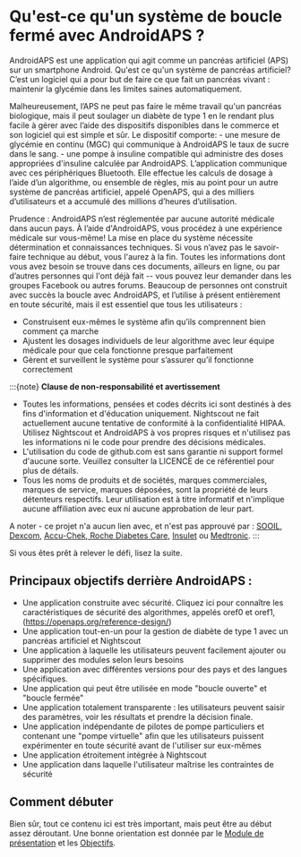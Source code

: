 # Qu'est-ce qu'un système de boucle fermé avec AndroidAPS ?

AndroidAPS est une application qui agit comme un pancréas artificiel (APS) sur un smartphone Android. Qu'est ce qu'un système de pancréas artificiel? C’est un logiciel qui a pour but de faire ce que fait un pancréas vivant : maintenir la glycémie dans les limites saines automatiquement.

Malheureusement, l’APS ne peut pas faire le même travail qu'un pancréas biologique, mais il peut soulager un diabète de type 1 en le rendant plus facile à gérer avec l’aide des dispositifs disponibles dans le commerce et son logiciel qui est simple et sûr. Le dispositif comporte:
\- une mesure de glycémie en continu (MGC) qui communique à AndroidAPS le taux de sucre dans le sang.
\- une pompe à insuline compatible qui administre des doses appropriées d'insuline calculée par AndroidAPS. L’application communique avec ces périphériques Bluetooth. Elle effectue les calculs de dosage à l’aide d’un algorithme, ou ensemble de règles, mis au point pour un autre système de pancréas artificiel, appelé OpenAPS, qui a des milliers d’utilisateurs et a accumulé des millions d’heures d’utilisation.

Prudence : AndroidAPS n’est réglementée par aucune autorité médicale dans aucun pays. À l’aide d'AndroidAPS, vous procédez à une expérience médicale sur vous-même! La mise en place du système nécessite détermination et connaissances techniques. Si vous n’avez pas le savoir-faire technique au début, vous l'aurez à la fin. Toutes les informations dont vous avez besoin se trouve dans ces documents, ailleurs en ligne, ou par d’autres personnes qui l'ont déjà fait -- vous pouvez leur demander dans les groupes Facebook ou autres forums. Beaucoup de personnes ont construit avec succès la boucle avec AndroidAPS, et l’utilise à présent entièrement en toute sécurité, mais il est essentiel que tous les utilisateurs :

- Construisent eux-mêmes le système afin qu’ils comprennent bien comment ça marche
- Ajustent les dosages individuels de leur algorithme avec leur équipe médicale pour que cela fonctionne presque parfaitement
- Gèrent et surveillent le système pour s’assurer qu’il fonctionne correctement

:::{note}
**Clause de non-responsabilité et avertissement**

- Toutes les informations, pensées et codes décrits ici sont destinés à des fins d'information et d'éducation uniquement. Nightscout ne fait actuellement aucune tentative de conformité à la confidentialité HIPAA. Utilisez Nightscout et AndroidAPS à vos propres risques et n'utilisez pas les informations ni le code pour prendre des décisions médicales.
- L'utilisation du code de github.com est sans garantie ni support formel d'aucune sorte. Veuillez consulter la LICENCE de ce référentiel pour plus de détails.
- Tous les noms de produits et de sociétés, marques commerciales, marques de service, marques déposées,  sont la propriété de leurs détenteurs respectifs. Leur utilisation est à titre informatif et n'implique aucune affiliation avec eux ni aucune approbation de leur part.

A noter - ce projet n'a aucun lien avec, et n'est pas approuvé par : [SOOIL](http://www.sooil.com/eng/), [Dexcom](https://www.dexcom.com/), [Accu-Chek, Roche Diabetes Care](https://www.accu-chek.com/), [Insulet](https://www.insulet.com/) ou [Medtronic](https://www.medtronic.com/).
:::

Si vous êtes prêt à relever le défi, lisez la suite.

## Principaux objectifs derrière AndroidAPS :

- Une application construite avec sécurité. Cliquez ici pour connaître les caractéristiques de sécurité des algorithmes, appelés oref0 et oref1, (<https://openaps.org/reference-design/>)
- Une application tout-en-un pour la gestion de diabète de type 1 avec un pancréas artificiel et Nightscout
- Une application à laquelle les utilisateurs peuvent facilement ajouter ou supprimer des modules selon leurs besoins
- Une application avec différentes versions pour des pays et des langues spécifiques.
- Une application qui peut être utilisée en mode "boucle ouverte" et "boucle fermée"
- Une application totalement transparente : les utilisateurs peuvent saisir des paramètres, voir les résultats et prendre la décision finale.
- Une application indépendante de pilotes de pompe particuliers et contenant une "pompe virtuelle" afin que les utilisateurs puissent expérimenter en toute sécurité avant de l'utiliser sur eux-mêmes
- Une application étroitement intégrée à Nightscout
- Une application dans laquelle l'utilisateur maîtrise les contraintes de sécurité

## Comment débuter

Bien sûr, tout ce contenu ici est très important, mais peut être au début assez déroutant.
Une bonne orientation est donnée par le [Module de présentation](../Module/module.md) et les [Objectifs](../Usage/Objectives.html).
